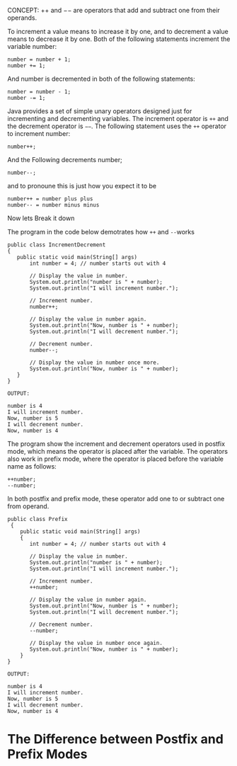 CONCEPT: ++ and −− are operators that add and subtract one from their operands.

To increment a value means to increase it by one, and to decrement a value means to decrease it by one. Both of the following statements increment the variable number:
```
number = number + 1;
number += 1;
```
And number is decremented in both of the following statements:
```
number = number - 1;
number -= 1;
```
Java provides a set of simple unary operators designed just for incrementing and decrementing variables. The increment operator is ```++``` and the decrement operator is ```−−```. The following statement uses the ```++``` operator to increment number:
```
number++;
```
And the Following decrements number;
```
number--;
```
and to pronoune this is just how you expect it to be
```
number++ = number plus plus
number-- = number minus minus
```
Now lets Break it down

The program in the code below demotrates how ```++``` and ```--```works
```
public class IncrementDecrement
{ 
   public static void main(String[] args)           
       int number = 4; // number starts out with 4  
   
       // Display the value in number. 
       System.out.println("number is " + number);  
       System.out.println("I will increment number."); 
   
       // Increment number. 
       number++;                 
   
       // Display the value in number again. 
       System.out.println("Now, number is " + number); 
       System.out.println("I will decrement number."); 
   
       // Decrement number. 
       number--; 
   
       // Display the value in number once more. 
       System.out.println("Now, number is " + number); 
   } 
}

OUTPUT:

number is 4
I will increment number.
Now, number is 5
I will decrement number.
Now, number is 4

```
The program show the increment and decrement operators used in postfix mode, which means the operator is placed after the variable. The operators also work in prefix mode, where the operator is placed before the variable name as follows:
```
++number;
--number;
```
In both postfix and prefix mode, these operator add one to or subtract one from operand.
```
public class Prefix  
 {  
    public static void main(String[] args)  
    { 
       int number = 4; // number starts out with 4 
   
       // Display the value in number. 
       System.out.println("number is " + number); 
       System.out.println("I will increment number."); 
   
       // Increment number. 
       ++number; 
   
       // Display the value in number again. 
       System.out.println("Now, number is " + number); 
       System.out.println("I will decrement number."); 
   
       // Decrement number. 
       --number; 
   
       // Display the value in number once again. 
       System.out.println("Now, number is " + number); 
    } 
}

OUTPUT:

number is 4
I will increment number.
Now, number is 5
I will decrement number.
Now, number is 4

```

The Difference between Postfix and Prefix Modes
=================================================

